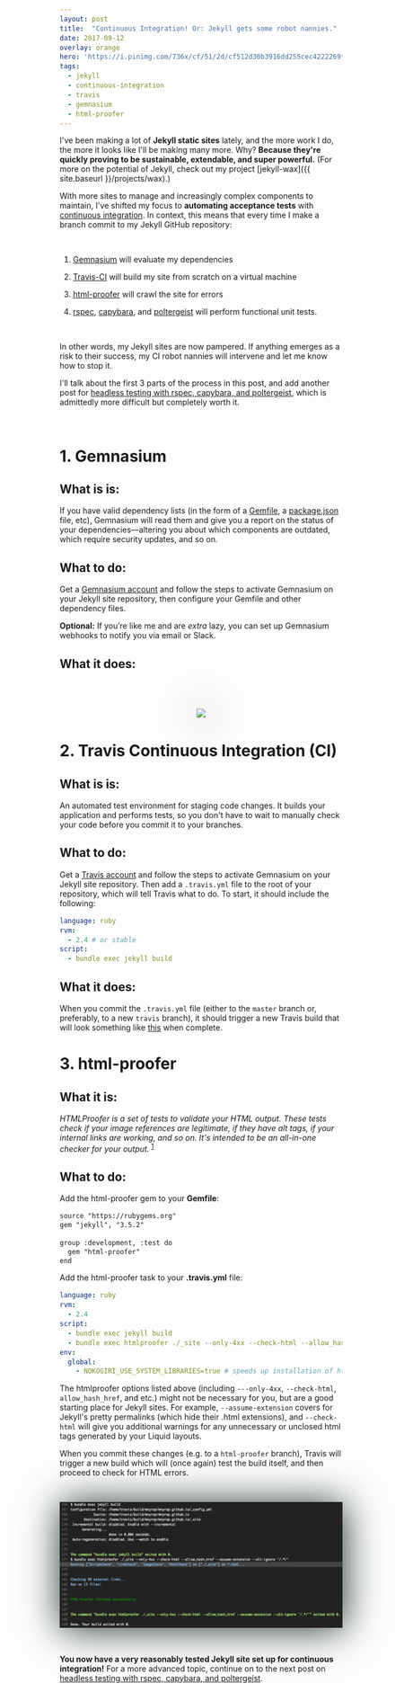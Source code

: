 ```yaml
---
layout: post
title:  "Continuous Integration! Or: Jekyll gets some robot nannies."
date: 2017-09-12
overlay: orange
hero: 'https://i.pinimg.com/736x/cf/51/2d/cf512d30b3916dd255cec4222269f216--solaris-daniel-oconnell.jpg'
tags:
  - jekyll
  - continuous-integration
  - travis
  - gemnasium
  - html-proofer
---
```



I've been making a lot of **Jekyll static sites** lately, and the more work I do, the more it looks like I'll be making many more. Why? **Because they're quickly proving to be sustainable, extendable, and super powerful.** (For more on the potential of Jekyll, check out my project [jekyll-wax]({{ site.baseurl }}/projects/wax).)

With more sites to manage and increasingly complex components to maintain, I've shifted my focus to **automating acceptance tests** with [continuous integration](https://www.atlassian.com/continuous-delivery/continuous-integration-intro). In context, this means that every time I make a branch commit to my Jekyll GitHub repository:

<br>

1. [Gemnasium](http://gemnasium.com) will evaluate my dependencies <a href="#gemnasium"><i class="fa fa-angle-double-right" aria-hidden="true"></i></a>

2. [Travis-CI](http://travis-ci.org) will build my site from scratch on a virtual machine <a href="#travis"><i class="fa fa-angle-double-right" aria-hidden="true"></i></a>

3. [html-proofer](http://www.rubydoc.info/gems/html-proofer/1.3.0) will crawl the site for errors <a href="#html-proofer"><i class="fa fa-angle-double-right" aria-hidden="true"></i></a>

4. [rspec](http://rspec.info/), [capybara](https://rubygems.org/gems/capybara/versions/2.7.1), and [poltergeist](https://rubygems.org/gems/poltergeist) will perform functional unit tests.

<br>

In other words, my Jekyll sites are now pampered. If anything emerges as a risk to their success, my CI robot nannies will intervene and let me know how to stop it.

I'll talk about the first 3 parts of the process in this post, and add another post for [headless testing with rspec, capybara, and poltergeist](/notes/headless-test-dynamic-search), which is admittedly more difficult but completely worth it.

<br>

<span id="gemnasium"></span>
# 1. Gemnasium

## What is is:

If you have valid dependency lists (in the form of a [Gemfile](http://bundler.io/gemfile.html), a [package.json](https://docs.npmjs.com/files/package.json) file, etc), Gemnasium will read them and give you a report on the status of your dependencies—altering you about which components are outdated, which require security updates, and so on.

## What to do:

Get a [Gemnasium account](https://gemnasium.com/users/sign_up) and follow the steps to activate Gemnasium on your Jekyll site repository, then configure your Gemfile and other dependency files.

__Optional:__ If you’re like me and are *extra* lazy, you can set up Gemnasium webhooks to notify you via email or Slack.

## What it does:

<center><img src="{{ '/images/gemnasium.png' |relative_url }}" style="box-shadow: 2px 2px 4pc #23352a;margin-top:50px;"/></center>

<span id="travis"></span>
# 2. Travis Continuous Integration (CI)

## What is is:

An automated test environment for staging code changes. It builds your application and performs tests, so you don't have to wait to manually check your code before you commit it to your branches.

## What to do:

Get a [Travis account](https://travis-ci.org) and follow the steps to activate Gemnasium on your Jekyll site repository. Then add a `.travis.yml` file to the root of your repository, which will tell Travis what to do. To start, it should include the following:

```yaml
language: ruby
rvm:
  - 2.4 # or stable
script:
  - bundle exec jekyll build
```

## What it does:

When you commit the `.travis.yml` file (either to the `master` branch or, preferably, to a new `travis` branch), it should trigger a new Travis build that will look something like [this](https://travis-ci.org/mnyrop/mnyrop.github.io/builds/269849238) when complete.

<span id="html-proofer"></span>
# 3. html-proofer

## What it is:

*HTMLProofer is a set of tests to validate your HTML output. These tests check if your image references are legitimate, if they have alt tags, if your internal links are working, and so on. It's intended to be an all-in-one checker for your output.*<sup> <a href="https://github.com/gjtorikian/html-proofer">1</a></sup>

## What to do:

Add the html-proofer gem to your **Gemfile**:

```
source "https://rubygems.org"
gem "jekyll", "3.5.2"

group :development, :test do
  gem "html-proofer"
end
```

Add the html-proofer task to your **.travis.yml** file:

```yml
language: ruby
rvm:
  - 2.4
script:
  - bundle exec jekyll build
  - bundle exec htmlproofer ./_site --only-4xx --check-html --allow_hash_href --assume-extension --alt-ignore '/.*/'
env:
  global:
    - NOKOGIRI_USE_SYSTEM_LIBRARIES=true # speeds up installation of html-proofer
```
The htmlproofer options listed above (including `---only-4xx`, `--check-html`, `allow_hash_href`, and etc.) might not be necessary for you, but are a good starting place for Jekyll sites. For example, `--assume-extension` covers for Jekyll's pretty permalinks (which hide their .html extensions), and `--check-html` will give you additional warnings for any unnecessary or unclosed html tags generated by your Liquid layouts.

When you commit these changes (e.g. to a `html-proofer` branch), Travis will trigger a new build which will (once again) test the build itself, and then proceed to check for HTML errors.

<img src="/images/travis-build.png" style="box-shadow: 2px 2px 4pc #23352a;margin-top:30px;margin-bottom:30px;"/>

__You now have a very reasonably tested Jekyll site set up for continuous integration!__ For a more advanced topic, continue on to the next post on [headless testing with rspec, capybara, and poltergeist](/notes/headless-test-dynamic-search).
